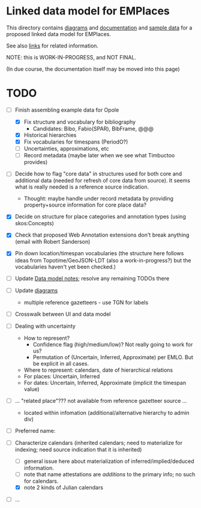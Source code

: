 # Linked data model for EMPlaces

This directory contains [diagrams](PDFs) and [documentation](20180405-EMPlaces-data-model-notes.md) and [sample data](20180410-opole-example-data.ttl) for a proposed linked data model for EMPlaces.

See also [links](Links.md) for related information.

NOTE: this is WORK-IN-PROGRESS, and NOT FINAL.

(In due course, the documentation itself may be moved into this page)

# TODO

- [ ] Finish assembling example data for Opole
    - [x] Fix structure and vocabulary for bibliography
        - Candidates: Bibo, Fabio(SPAR), BibFrame, @@@ 
    - [x] Historical hierarchies
    - [x] Fix vocabularies for timespans (PeriodO?)
    - [ ] Uncertainties, approximations, etc
    - [ ] Record metadata (maybe later when we see what Timbuctoo provides)
- [ ] Decide how to flag "core data" in structures used for both core and additional data (needed for refresh of core data from source).  It seems what is really needed is a reference source indication.
    - Thought: maybe handle under record metadata by providing property+source information for core place data?
- [x] Decide on structure for place categories and annotation types (using skos:Concepts)
- [x] Check that proposed Web Annotation extensions don't break anything (email with Robert Sanderson)
- [x] Pin down location/timespan vocabularies (the structure here follows ideas from Topotime/GeoJSON-LDT (also a work-in-progress?) but the vocabularies haven't yet been checked.)
- [ ] Update [Data model notes](./20180405-EMPlaces-data-model-notes.md); resolve any remaining TODOs there
- [ ] Update [diagrams](./PDFs/)
    -  multiple reference gazetteers - use TGN for labels
- [ ] Crosswalk between UI and data model
- [ ] Dealing with uncertainty
    - How to represent?  
       - Confidence flag (high/medium/low)? Not really going to work for us?
       - Permutation of (Uncertain, Inferred, Approximate) per EMLO.  But be explicit in all cases.
    - Where to represent: calendars, date of hierarchical relations
    - For places: Uncertain, Inferred
    - For dates: Uncertain, Inferred, Approximate (implicit the timespan value)
- [ ] ... "related place"??? not available from reference gazetteer source ...
    - located within infomation (additional/alternative hierarchy to admin div)
- [ ] Preferred name:
- [ ] Characterize calendars (inherited calendars; need to materialize for indexing; need source indication that it is inherited)
    - [ ] general issue here about materialization of inferred/implied/deduced information.
    - [ ] note that name attestations are *additions* to the primary info; no such for calendars.
    - [x] note 2 kinds of Julian calendars
- [ ] ...

